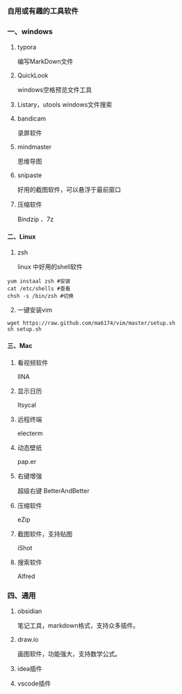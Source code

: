 ### 自用或有趣的工具软件

### 一、windows

1. typora 
   
   编写MarkDown文件 

2. QuickLook
   
   windows空格预览文件工具

3. Listary，utools
   windows文件搜索

4. bandicam
   
   录屏软件

5. mindmaster
   
   思维导图

6. snipaste
   
   好用的截图软件，可以悬浮于最前窗口

7. 压缩软件
   
   Bindzip 、7z

#### 二、Linux

1. zsh
   
   linux 中好用的shell软件  

```shell
yum instaal zsh #安装
cat /etc/shells #查看
chsh -s /bin/zsh #切换
```

2. 一键安装vim

```shell
wget https://raw.github.com/ma6174/vim/master/setup.sh
sh setup.sh
```

#### 三、Mac

1. 看视频软件
   
   IINA

2. 显示日历
   
   ltsycal

3. 远程终端
   
   electerm

4. 动态壁纸
   
   pap.er

5. 右键增强
   
   超级右键  BetterAndBetter

6. 压缩软件
   
   eZip

7. 截图软件，支持贴图
   
   iShot

8. 搜索软件
   
   Alfred

### 四、通用

1. obsidian
   
   笔记工具，markdown格式，支持众多插件。

2. draw.io
   
   画图软件，功能强大，支持数学公式。

3. idea插件
   
   

4. vscode插件